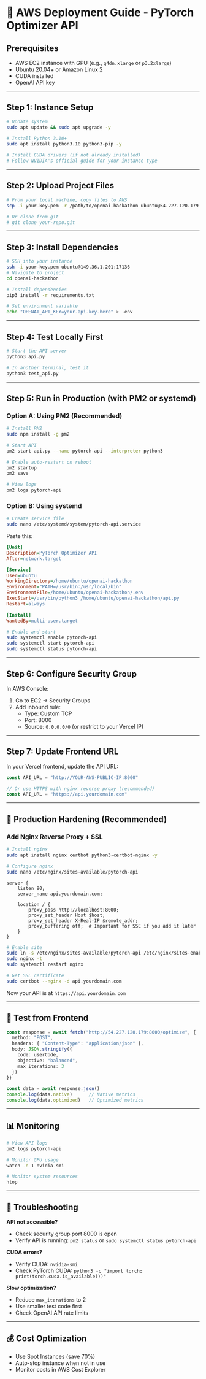# 🚀 AWS Deployment Guide - PyTorch Optimizer API

## Prerequisites
- AWS EC2 instance with GPU (e.g., `g4dn.xlarge` or `p3.2xlarge`)
- Ubuntu 20.04+ or Amazon Linux 2
- CUDA installed
- OpenAI API key

---

## Step 1: Instance Setup

```bash
# Update system
sudo apt update && sudo apt upgrade -y

# Install Python 3.10+
sudo apt install python3.10 python3-pip -y

# Install CUDA drivers (if not already installed)
# Follow NVIDIA's official guide for your instance type
```

---

## Step 2: Upload Project Files

```bash
# From your local machine, copy files to AWS
scp -i your-key.pem -r /path/to/openai-hackathon ubuntu@54.227.120.179:~/

# Or clone from git
# git clone your-repo.git
```

---

## Step 3: Install Dependencies

```bash
# SSH into your instance
ssh -i your-key.pem ubuntu@149.36.1.201:17136
# Navigate to project
cd openai-hackathon

# Install dependencies
pip3 install -r requirements.txt

# Set environment variable
echo "OPENAI_API_KEY=your-api-key-here" > .env
```

---

## Step 4: Test Locally First

```bash
# Start the API server
python3 api.py

# In another terminal, test it
python3 test_api.py
```

---

## Step 5: Run in Production (with PM2 or systemd)

### Option A: Using PM2 (Recommended)

```bash
# Install PM2
sudo npm install -g pm2

# Start API
pm2 start api.py --name pytorch-api --interpreter python3

# Enable auto-restart on reboot
pm2 startup
pm2 save

# View logs
pm2 logs pytorch-api
```

### Option B: Using systemd

```bash
# Create service file
sudo nano /etc/systemd/system/pytorch-api.service
```

Paste this:
```ini
[Unit]
Description=PyTorch Optimizer API
After=network.target

[Service]
User=ubuntu
WorkingDirectory=/home/ubuntu/openai-hackathon
Environment="PATH=/usr/bin:/usr/local/bin"
EnvironmentFile=/home/ubuntu/openai-hackathon/.env
ExecStart=/usr/bin/python3 /home/ubuntu/openai-hackathon/api.py
Restart=always

[Install]
WantedBy=multi-user.target
```

```bash
# Enable and start
sudo systemctl enable pytorch-api
sudo systemctl start pytorch-api
sudo systemctl status pytorch-api
```

---

## Step 6: Configure Security Group

In AWS Console:
1. Go to EC2 → Security Groups
2. Add inbound rule:
   - Type: Custom TCP
   - Port: 8000
   - Source: `0.0.0.0/0` (or restrict to your Vercel IP)

---

## Step 7: Update Frontend URL

In your Vercel frontend, update the API URL:

```typescript
const API_URL = "http://YOUR-AWS-PUBLIC-IP:8000"

// Or use HTTPS with nginx reverse proxy (recommended)
const API_URL = "https://api.yourdomain.com"
```

---

## 🔐 Production Hardening (Recommended)

### Add Nginx Reverse Proxy + SSL

```bash
# Install nginx
sudo apt install nginx certbot python3-certbot-nginx -y

# Configure nginx
sudo nano /etc/nginx/sites-available/pytorch-api
```

```nginx
server {
    listen 80;
    server_name api.yourdomain.com;

    location / {
        proxy_pass http://localhost:8000;
        proxy_set_header Host $host;
        proxy_set_header X-Real-IP $remote_addr;
        proxy_buffering off;  # Important for SSE if you add it later
    }
}
```

```bash
# Enable site
sudo ln -s /etc/nginx/sites-available/pytorch-api /etc/nginx/sites-enabled/
sudo nginx -t
sudo systemctl restart nginx

# Get SSL certificate
sudo certbot --nginx -d api.yourdomain.com
```

Now your API is at `https://api.yourdomain.com`

---

## 🧪 Test from Frontend

```typescript
const response = await fetch("http://54.227.120.179:8000/optimize", {
  method: "POST",
  headers: { "Content-Type": "application/json" },
  body: JSON.stringify({
    code: userCode,
    objective: "balanced",
    max_iterations: 3
  })
})

const data = await response.json()
console.log(data.native)      // Native metrics
console.log(data.optimized)   // Optimized metrics
```

---

## 📊 Monitoring

```bash
# View API logs
pm2 logs pytorch-api

# Monitor GPU usage
watch -n 1 nvidia-smi

# Monitor system resources
htop
```

---

## 🐛 Troubleshooting

**API not accessible?**
- Check security group port 8000 is open
- Verify API is running: `pm2 status` or `sudo systemctl status pytorch-api`

**CUDA errors?**
- Verify CUDA: `nvidia-smi`
- Check PyTorch CUDA: `python3 -c "import torch; print(torch.cuda.is_available())"`

**Slow optimization?**
- Reduce `max_iterations` to 2
- Use smaller test code first
- Check OpenAI API rate limits

---

## 💰 Cost Optimization

- Use Spot Instances (save 70%)
- Auto-stop instance when not in use
- Monitor costs in AWS Cost Explorer
